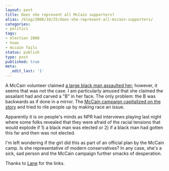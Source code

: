 ```yaml
---
layout: post
title: Does she represent all McCain supporters?
alias: /blog/2008/10/25/does-she-represent-all-mccain-supporters/
categories:
- politics
tags:
- election 2008
- hoax
- mccain fails
status: publish
type: post
published: true
meta:
  _edit_last: '1'
---
```

A McCain volunteer claimed <a title="Fake assault" href="http://kdka.com/local/attack.McCain.Bloomfield.2.847628.html" target="_blank">a large black man assaulted her</a>; however, it seems that was not the case. I am particularly amused that she claimed the assailant had and carved a "B" in her face. The only problem: the B was backwards as if done in a mirror. The <a title="McCain is desperate" href="http://tpmelectioncentral.talkingpointsmemo.com/2008/10/mccain_aide_gave_reporters_inc.php" target="_blank">McCain campaign capitalized on the story</a> and tried to rile people up by making race an issue.

Apparently it is on people's minds as NPR had interviews playing last night where some folks revealed that they were afraid of the racial tensions that would explode if 1) a black man was elected or 2) if a black man had gotten this far and then was not elected.

I'm left wondering if the girl did this as part of an official plan by the McCain camp. Is she representative of modern conservatives? In any case, she's a sick, sad person and the McCain campaign further smacks of desperation.

Thanks to <a title="Future Doctor Holloway" href="http://www.laneholloway.com" target="_blank">Lane</a> for the links.
